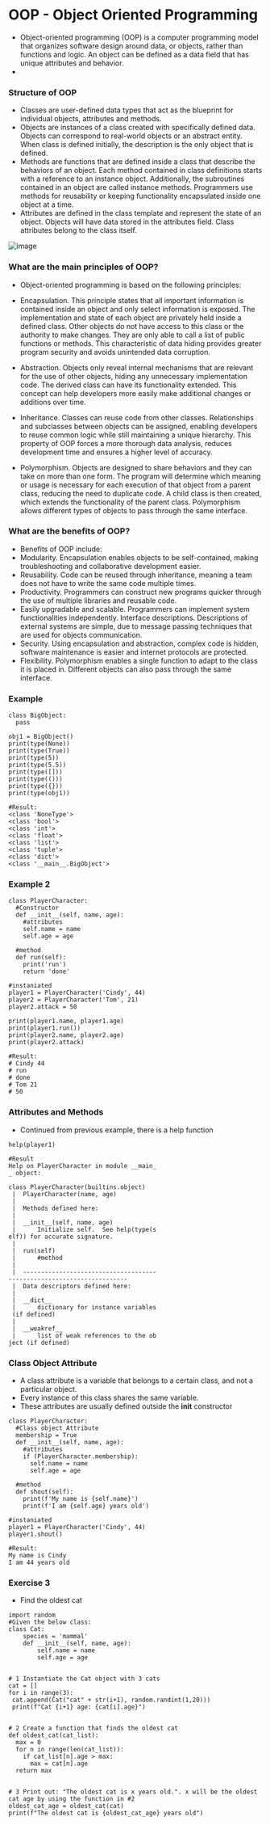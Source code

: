 # OOP - Object Oriented Programming
- Object-oriented programming (OOP) is a computer programming model that organizes software design around data, or objects, rather than functions and logic. An object can be defined as a data field that has unique attributes and behavior.
- 
### Structure of OOP

- Classes are user-defined data types that act as the blueprint for individual objects, attributes and methods.
- Objects are instances of a class created with specifically defined data. Objects can correspond to real-world objects or an abstract entity. When class is defined initially, the description is the only object that is defined.
- Methods are functions that are defined inside a class that describe the behaviors of an object. Each method contained in class definitions starts with a reference to an instance object. Additionally, the subroutines contained in an object are called instance methods. Programmers use methods for reusability or keeping functionality encapsulated inside one object at a time.
- Attributes are defined in the class template and represent the state of an object. Objects will have data stored in the attributes field. Class attributes belong to the class itself.

![image](https://user-images.githubusercontent.com/100339175/230718303-ed7177e1-3c08-4d85-a0bf-5b8d74b702c8.png)


### What are the main principles of OOP?
- Object-oriented programming is based on the following principles:

- Encapsulation. This principle states that all important information is contained inside an object and only select information is exposed. The implementation and state of each object are privately held inside a defined class. Other objects do not have access to this class or the authority to make changes. They are only able to call a list of public functions or methods. This characteristic of data hiding provides greater program security and avoids unintended data corruption.
- Abstraction. Objects only reveal internal mechanisms that are relevant for the use of other objects, hiding any unnecessary implementation code. The derived class can have its functionality extended. This concept can help developers more easily make additional changes or additions over time.
- Inheritance. Classes can reuse code from other classes. Relationships and subclasses between objects can be assigned, enabling developers to reuse common logic while still maintaining a unique hierarchy. This property of OOP forces a more thorough data analysis, reduces development time and ensures a higher level of accuracy.
- Polymorphism. Objects are designed to share behaviors and they can take on more than one form. The program will determine which meaning or usage is necessary for each execution of that object from a parent class, reducing the need to duplicate code. A child class is then created, which extends the functionality of the parent class. Polymorphism allows different types of objects to pass through the same interface.

### What are the benefits of OOP?
- Benefits of OOP include:
- Modularity. Encapsulation enables objects to be self-contained, making troubleshooting and collaborative development easier.
- Reusability. Code can be reused through inheritance, meaning a team does not have to write the same code multiple times.
- Productivity. Programmers can construct new programs quicker through the use of multiple libraries and reusable code.
- Easily upgradable and scalable. Programmers can implement system functionalities independently.
Interface descriptions. Descriptions of external systems are simple, due to message passing techniques that are used for objects communication.
- Security. Using encapsulation and abstraction, complex code is hidden, software maintenance is easier and internet protocols are protected.
- Flexibility. Polymorphism enables a single function to adapt to the class it is placed in. Different objects can also pass through the same interface.

### Example
```
class BigObject:
  pass

obj1 = BigObject()
print(type(None))
print(type(True))
print(type(5))
print(type(5.5))
print(type([]))
print(type(()))
print(type({}))
print(type(obj1))

#Result:
<class 'NoneType'>
<class 'bool'>
<class 'int'>
<class 'float'>
<class 'list'>
<class 'tuple'>
<class 'dict'>
<class '__main__.BigObject'>
```

### Example 2
```
class PlayerCharacter:
  #Constructor
  def __init__(self, name, age):
    #attributes
    self.name = name
    self.age = age

  #method
  def run(self):
    print('run')
    return 'done'

#instaniated
player1 = PlayerCharacter('Cindy', 44)
player2 = PlayerCharacter('Tom', 21)
player2.attack = 50

print(player1.name, player1.age)
print(player1.run())
print(player2.name, player2.age)
print(player2.attack)

#Result:
# Cindy 44
# run
# done
# Tom 21
# 50
```

### Attributes and Methods
- Continued from previous example, there is a help function
```
help(player1)

#Result
Help on PlayerCharacter in module __main_
_ object:

class PlayerCharacter(builtins.object)
 |  PlayerCharacter(name, age)
 |  
 |  Methods defined here:
 |  
 |  __init__(self, name, age)
 |      Initialize self.  See help(type(s
elf)) for accurate signature.
 |  
 |  run(self)
 |      #method
 |  
 |  -------------------------------------
---------------------------------
 |  Data descriptors defined here:
 |  
 |  __dict__
 |      dictionary for instance variables
 (if defined)
 |  
 |  __weakref__
 |      list of weak references to the ob
ject (if defined)
```
### Class Object Attribute
- A class attribute is a variable that belongs to a certain class, and not a particular object.
- Every instance of this class shares the same variable.
- These attributes are usually defined outside the __init__ constructor
```
class PlayerCharacter:
  #Class object Attribute
  membership = True
  def __init__(self, name, age):
    #attributes
    if (PlayerCharacter.membership):
      self.name = name
      self.age = age
  
  #method
  def shout(self):
    print(f'My name is {self.name}')
    print(f'I am {self.age} years old')

#instaniated
player1 = PlayerCharacter('Cindy', 44)
player1.shout()

#Result:
My name is Cindy
I am 44 years old
```

### Exercise 3
- Find the oldest cat
```
import random
#Given the below class:
class Cat:
    species = 'mammal'
    def __init__(self, name, age):
        self.name = name
        self.age = age


# 1 Instantiate the Cat object with 3 cats
cat = []
for i in range(3):
 cat.append(Cat("cat" + str(i+1), random.randint(1,20)))
 print(f"Cat {i+1} age: {cat[i].age}")


# 2 Create a function that finds the oldest cat
def oldest_cat(cat_list):
  max = 0
  for n in range(len(cat_list)):
    if cat_list[n].age > max:
      max = cat[n].age
  return max


# 3 Print out: "The oldest cat is x years old.". x will be the oldest cat age by using the function in #2
oldest_cat_age = oldest_cat(cat)
print(f"The oldest cat is {oldest_cat_age} years old")
```

